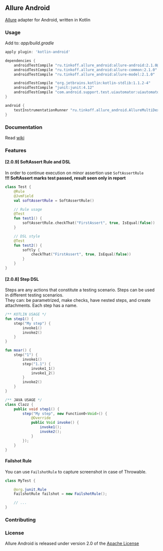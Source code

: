 [license]: http://www.apache.org/licenses/LICENSE-2.0 "Apache License 2.0"
[allure2]: https://github.com/allure-framework/allure2
[wiki]: https://github.com/TinkoffCreditSystems/allure-android/wiki
[contributing]: CONTRIBUTING.md

## Allure Android
[Allure][allure2] adapter for Android, written in Kotlin


### Usage
Add to: _app/build.gradle_
```gradle
apply plugin: 'kotlin-android'

dependencies {
    androidTestCompile "ru.tinkoff.allure_android:allure-android:2.1.0@aar"
    androidTestCompile "ru.tinkoff.allure_android:allure-common:2.1.0"
    androidTestCompile "ru.tinkoff.allure_android:allure-model:2.1.0"

    androidTestCompile "org.jetbrains.kotlin:kotlin-stdlib:1.1.2-4"
    androidTestCompile "junit:junit:4.12"
    androidTestCompile "com.android.support.test.uiautomator:uiautomator-v18:2.1.2"
}

android {
    testInstrumentationRunner "ru.tinkoff.allure_android.AllureMultiDexRunner"
}

```

### Documentation

Read [wiki]

### Features
#### [2.0.9] SoftAssert Rule and DSL
In order to continue execution on minor assertion use `SoftAssertRule`<br />
**!!! SoftAssert marks test passed, result seen only in report**

```kotlin
class Test {
    @Rule
    @JvmField
    val softAssertRule = SoftAssertRule()

    // Rule usage
    @Test
    fun test1() {
        softAssertRule.checkThat("FirstAssert", true, IsEqual(false))
    }

    // DSL style
    @Test
    fun test2() {
        softly {
            checkThat("FirstAssert", true, IsEqual(false))
        }
    }
}
```

#### [2.0.8] Step DSL
Steps are any actions that constitute a testing scenario. Steps can be used in different testing scenarios. <br />
They can: be parametrized, make checks, have nested steps, and create attachments. Each step has a name.

```kotlin
/** KOTLIN USAGE */
fun step1() {
    step("My step") {
		invoke1()
		invoke2()
    }
}

fun moar() {
    step("1") {
        invoke1()
        step("1.1") {
            invoke1_1()
            invoke1_2()
        }
        invoke2()
    }
}
```

```java
/** JAVA USAGE */
class Clazz {
    public void step1() {
        step("My step", new Function0<Void>() {
            @Override
            public Void invoke() {
                invoke1();
                invoke2();
            }
        });
    }
}
```

#### Failshot Rule
You can use `FailshotRule` to capture screenshot in case of Throwable.
```java
class MyTest {

    @org.junit.Rule
    FailshotRule failshot = new FailshotRule();

    // ...
}
```



### Contributing


### License

Allure Android is released under version 2.0 of the [Apache License][license]